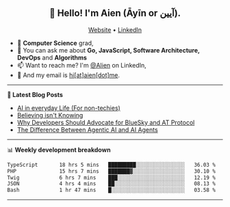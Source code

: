 <h2 align="center">👋 Hello! I'm Aien (Āyīn or آیین).</h2>
<p align="center">
  <a href="https://www.aien.me">Website</a> •
  <a href="https://www.linkedin.com/in/aiensaidi/">LinkedIn</a>
</p>


- 🌱 **Computer Science** grad,
- 💬 You can ask me about **Go, JavaScript, Software Architecture, DevOps** and **Algorithms**
- 📫 Want to reach me? I'm [@Alien](https://www.linkedin.com/in/aiensaidi/) on LinkedIn,
- 📧 And my email is [hi[at]aien[dot]me](mailto:hi@aien.me).

-------

**📝 Latest Blog Posts**

<!-- BLOG-POST-LIST:START -->
- [AI in everyday Life (For non-techies)](https://aien.me/ai-in-everyday-life-for-non-techies/)
- [Believing isn't Knowing](https://aien.me/believing-isnt-knowing/)
- [Why Developers Should Advocate for BlueSky and AT Protocol](https://aien.me/why-developers-should-advocate-for-bluesky-and-at-protocol/)
- [The Difference Between Agentic AI and AI Agents](https://aien.me/the-difference-between-agentic-ai-and-ai-agents/)
<!-- BLOG-POST-LIST:END -->

-------

📊 **Weekly development breakdown**
<!--START_SECTION:waka-->

```txt
TypeScript       18 hrs 5 mins   █████████░░░░░░░░░░░░░░░░   36.03 %
PHP              15 hrs 7 mins   ███████▓░░░░░░░░░░░░░░░░░   30.10 %
Twig             6 hrs 7 mins    ███░░░░░░░░░░░░░░░░░░░░░░   12.19 %
JSON             4 hrs 4 mins    ██░░░░░░░░░░░░░░░░░░░░░░░   08.13 %
Bash             1 hr 47 mins    █░░░░░░░░░░░░░░░░░░░░░░░░   03.58 %
```

<!--END_SECTION:waka-->

-------
